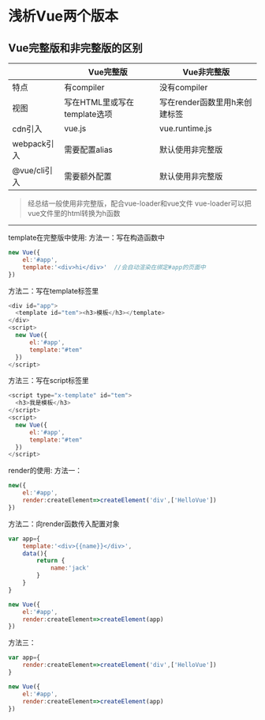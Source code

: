 # 浅析Vue两个版本

## Vue完整版和非完整版的区别

|              | Vue完整版                    | Vue非完整版                   |
| ------------ | ---------------------------- | ----------------------------- |
| 特点         | 有compiler                   | 没有compiler                  |
| 视图         | 写在HTML里或写在template选项 | 写在render函数里用h来创建标签 |
| cdn引入      | vue.js                       | vue.runtime.js                |
| webpack引入  | 需要配置alias                | 默认使用非完整版              |
| @vue/cli引入 | 需要额外配置                 | 默认使用非完整版              |

> 经总结一般使用非完整版，配合vue-loader和vue文件
> vue-loader可以把vue文件里的html转换为h函数

---
template在完整版中使用:
方法一：写在构造函数中
  ```js
  new Vue({
      el:'#app',
      template:'<div>hi</div>'  //会自动渲染在绑定#app的页面中
  })
  ```
  
方法二：写在template标签里
  ```js
  <div id="app">
    <template id="tem"><h3>模板</h3></template>
  </div>
  <script>
    new Vue({
        el:'#app',
        template:"#tem"
    })
  </script>
  ```

方法三：写在script标签里
  ```js
  <script type="x-template" id="tem">
    <h3>我是模板</h3>
  </script>
  <script>
    new Vue({
        el:'#app',
        template:"#tem"
    })
  </script>
  ```

render的使用:
方法一：
  ```js
  new({
      el:'#app',
      render:createElement=>createElement('div',['HelloVue'])
  })
  ```
  
方法二：向render函数传入配置对象
```js
var app={
    template:'<div>{{name}}</div>',
    data(){
        return {
            name:'jack'
        }
    }
}

new Vue({
    el:'#app',
    render:createElement=>createElement(app)
})
```

方法三：
```js
var app={
    render:createElement=>createElement('div',['HelloVue'])
}

new Vue({
    el:'#app',
    render:createElement=>createElement(app)
})
```
